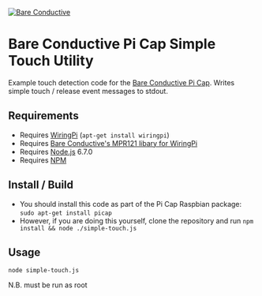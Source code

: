 [![Bare Conductive](http://bareconductive.com/assets/images/LOGO_256x106.png)](http://www.bareconductive.com/)

# Bare Conductive Pi Cap Simple Touch Utility

Example touch detection code for the [Bare Conductive Pi Cap](http://www.bareconductive.com/shop/pi-cap/). Writes simple touch / release event messages to stdout.

## Requirements

* Requires [WiringPi](http://wiringpi.com/) (`apt-get install wiringpi`)
* Requires [Bare Conductive's MPR121 libary for WiringPi](https://github.com/BareConductive/wiringpi-mpr121)
* Requires [Node.js](https://nodejs.org/en/) 6.7.0
* Requires [NPM](https://www.npmjs.com/)

## Install / Build

* You should install this code as part of the Pi Cap Raspbian package: `sudo apt-get install picap`    
* However, if you are doing this yourself, clone the repository and run `npm install && node ./simple-touch.js`

## Usage

    node simple-touch.js

N.B. must be run as root    
    